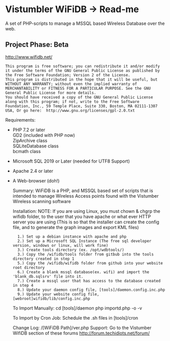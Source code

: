 Vistumbler WiFiDB -> Read-me
===================

  A set of PHP-scripts to manage a MSSQL based Wireless Database over the web.

  Project Phase: Beta
  --------------
  http://www.wifidb.net/

	This program is free software; you can redistribute it and/or modify it under the terms of the GNU General Public License as published by the Free Software Foundation; Version 2 of the License.
	This program is distributed in the hope that it will be useful, but WITHOUT ANY WARRANTY; without even the implied warranty of MERCHANTABILITY or FITNESS FOR A PARTICULAR PURPOSE. See the GNU General Public License for more details.
	You should have received a copy of the GNU General Public License along with this program; if not, write to the Free Software Foundation, Inc., 59 Temple Place, Suite 330, Boston, MA 02111-1307 USA, Or go here:  http://www.gnu.org/licenses/gpl-2.0.txt
		
Requirements:  
* PHP 7.2 or later  
	 GD2 (included with PHP now)  
	 ZipArchive class  
	 SQLiteDatabase class  
	 bcmath class  
* Microsoft SQL 2019 or Later (needed for UTF8 Support)  
* Apache 2.4 or later  
* A Web-browser (doh!)  

  Summary:
		WiFiDB is a PHP, and MSSQL based set of scripts that is intended to manage 
		Wireless Access points found with the Vistumber Wireless scanning software  

		
  Installation:
		NOTE: If you are using Linux, you must chown & chgrp the wifidb folder, to the user 
		that you have apache or what ever HTTP server you are using (This is so that 
		the installer can create the config file, and to generate the graph images 
		and export KML files)
		
		1.) Set up a debian instance with apache and php
		2.) Set up a Microsoft SQL Instance (The free sql developer version, windows or linux, will work fine)
		3.) Create tools directory (ex. /opt/wdbtools/)
		3.) Copy the /wifidb/tools folder from gitbub into the tools directory created in step 1
		5.) Copy the /wifidb/wifidb folder from github into your website root directory
		6.) Create a blank mssql database(ex. wifi) and import the 'blank_db.sqlsrv' file into it.
		7.) Create a mssql user that has access to the database created in step 4
		8.) Update your daemon config file, [tools]/daemon.config.inc.php
		9.) Update your website config file, [webroot]wifidb/lib/config.inc.php
		
  To Import Manually:
	cd [tools]/daemon
	php importd.php -o -v

  To Import by Cron Job:
	Schedule the .sh files in [tools]/cron
		
		
  Change Log:
		/[WiFiDB Path]/ver.php
  Support:
		Go to the Vistumber WifiDB section of these forums http://forum.techidiots.net/forum/
